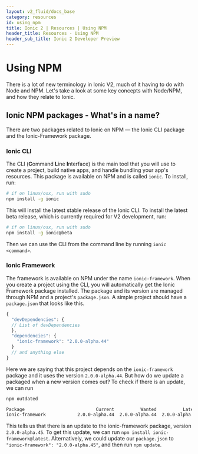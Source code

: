 ```yaml
---
layout: v2_fluid/docs_base
category: resources
id: using_npm
title: Ionic 2 | Resources | Using NPM
header_title: Resources - Using NPM
header_sub_title: Ionic 2 Developer Preview
---
```


# Using NPM

There is a lot of new terminology in Ionic V2, much of it having to do with Node and NPM. Let's take a look at some key concepts with Node/NPM, and how they relate to Ionic.

## Ionic NPM packages - What's in a name?

There are two packages related to Ionic on NPM &mdash; the Ionic CLI package and the Ionic-Framework package.

### Ionic CLI

The CLI (**C**ommand **L**ine **I**nterface) is the main tool that you will use to create a project, build native apps, and handle bundling your app's resources. This package is available on NPM and is called `ionic`. To install, run:

```bash
# if on linux/osx, run with sudo
npm install -g ionic
```

This will install the latest stable release of the Ionic CLI. To install the latest beta release, which is currently required for V2 development, run:


```bash
# if on linux/osx, run with sudo
npm install -g ionic@beta
```

Then we can use the CLI from the command line by running `ionic <command>`.


### Ionic Framework

The framework is available on NPM under the name `ionic-framework`. When you create a project using the CLI, you will automatically get the Ionic Framework package installed. The package and its version are managed through NPM and a project's `package.json`. A simple project should have a `package.json` that looks like this.


```javascript
{
  "devDependencies": {
  // List of devDependencies
  },
  "dependencies": {
    "ionic-framework": "2.0.0-alpha.44"
  }
  // and anything else
}
```

Here we are saying that this project depends on the `ionic-framework` package and it uses the version `2.0.0-alpha.44`. But how do we update a packaged when a new version comes out? To check if there is an update, we can run

```bash
npm outdated

Package                           Current          Wanted          Latest  Location
ionic-framework            2.0.0-alpha.44  2.0.0-alpha.44  2.0.0-alpha.45  myApp
```

This tells us that there is an update to the ionic-framework package, version `2.0.0-alpha.45`. To get this update, we can run `npm install ionic-framework@latest`. Alternatively, we could update our `package.json` to `"ionic-framework": "2.0.0-alpha.45"`, and then run `npm update`.
